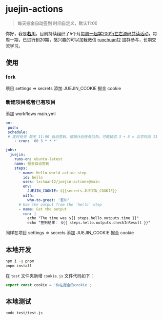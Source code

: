 # juejin-actions
> 每天掘金自动签到 时间自定义，默认11:00

你好，我是[**若川**](https://lxchuan12.gitee.io)。目前持续组织了5个月[每周一起学200行左右源码共读活动](https://www.yuque.com/ruochuan12/topics/1)，每周一期，已进行到20期，感兴趣的可以加我微信 [ruochuan12](https://mp.weixin.qq.com/s?__biz=MzA5MjQwMzQyNw==&mid=2650756550&idx=1&sn=9acc5e30325963e455f53ec2f64c1fdd&chksm=8866564abf11df5c41307dba3eb84e8e14de900e1b3500aaebe802aff05b0ba2c24e4690516b&token=917686367&lang=zh_CN#rd) 加群参与，长期交流学习。

## 使用
### fork

项目 settings => secrets 添加 JUEJIN_COOKIE 掘金 cookie
### 新建项目或者已有项目

添加 workflows main.yml

```yml
on: 
 push:
 schedule:
 # 定时任务 每天 11:00 自动签到，按照计划任务队列，可能延迟 3 + 8 = 北京时间 11
    - cron: '00 3 * * *'

jobs:
  juejin:
    runs-on: ubuntu-latest
    name: 掘金自动签到
    steps:
      - name: Hello world action step
        id: hello
        uses: lxchuan12/juejin-actions@main
        env: 
          JUEJIN_COOKIE: ${{secrets.JUEJIN_COOKIE}}
        with:
          who-to-greet: '若川'
      # Use the output from the `hello` step
      - name: Get the output
        run: | 
          echo "The time was ${{ steps.hello.outputs.time }}"
          echo "签到结果： ${{ steps.hello.outputs.checkInResult }}"
```

同样在项目 settings => secrets 添加 JUEJIN_COOKIE 掘金 cookie

## 本地开发

```bash
npm i -g pnpm
pnpm install
```

在 `test` 文件夹新增 `cookie.js` 文件代码如下：

```js
export const cookie = '你在掘金的cookie';
```

## 本地测试

```bash
node test/test.js
```
